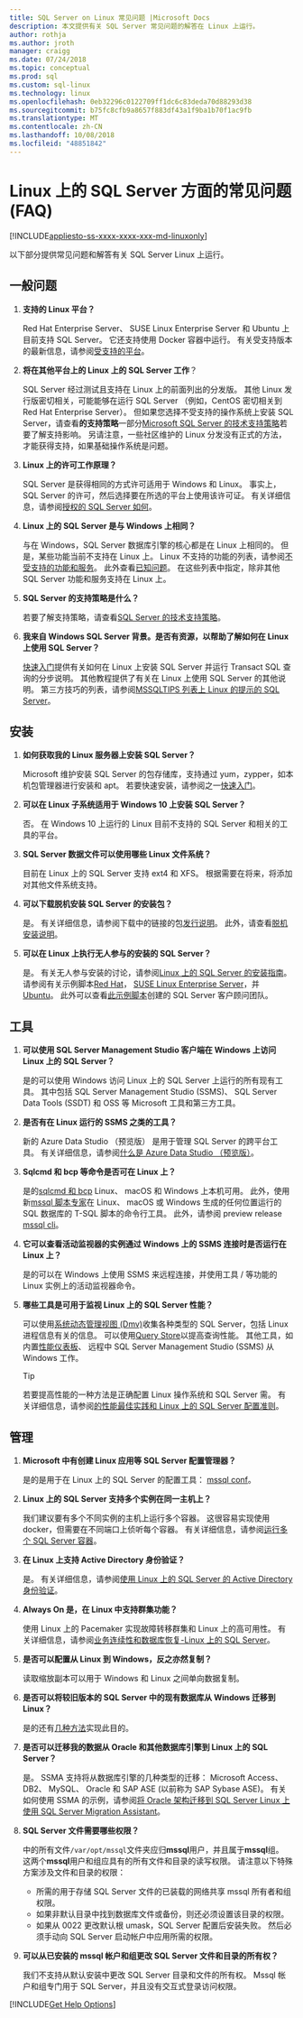 ```yaml
---
title: SQL Server on Linux 常见问题 |Microsoft Docs
description: 本文提供有关 SQL Server 常见问题的解答在 Linux 上运行。
author: rothja
ms.author: jroth
manager: craigg
ms.date: 07/24/2018
ms.topic: conceptual
ms.prod: sql
ms.custom: sql-linux
ms.technology: linux
ms.openlocfilehash: 0eb32296c0122709ff1dc6c83deda70d88293d38
ms.sourcegitcommit: b75fc8cfb9a8657f883df43a1f9ba1b70f1ac9fb
ms.translationtype: MT
ms.contentlocale: zh-CN
ms.lasthandoff: 10/08/2018
ms.locfileid: "48851842"
---
```

# <a name="sql-server-on-linux-frequently-asked-questions-faq"></a>Linux 上的 SQL Server 方面的常见问题 (FAQ)

[!INCLUDE[appliesto-ss-xxxx-xxxx-xxx-md-linuxonly](../includes/appliesto-ss-xxxx-xxxx-xxx-md-linuxonly.md)]

以下部分提供常见问题和解答有关 SQL Server Linux 上运行。

## <a name="general-questions"></a>一般问题

1. **支持的 Linux 平台？**

   Red Hat Enterprise Server、 SUSE Linux Enterprise Server 和 Ubuntu 上目前支持 SQL Server。 它还支持使用 Docker 容器中运行。 有关受支持版本的最新信息，请参阅[受支持的平台](sql-server-linux-setup.md#supportedplatforms)。

1. **将在其他平台上的 Linux 上的 SQL Server 工作**？

   SQL Server 经过测试且支持在 Linux 上的前面列出的分发版。 其他 Linux 发行版密切相关，可能能够在运行 SQL Server （例如，CentOS 密切相关到 Red Hat Enterprise Server）。 但如果您选择不受支持的操作系统上安装 SQL Server，请查看**的支持策略**一部分[Microsoft SQL Server 的技术支持策略](https://support.microsoft.com/help/4047326/support-policy-for-microsoft-sql-server)若要了解支持影响。 另请注意，一些社区维护的 Linux 分发没有正式的方法，才能获得支持，如果基础操作系统是问题。

1. **Linux 上的许可工作原理？**

   SQL Server 是获得相同的方式许可适用于 Windows 和 Linux。 事实上，SQL Server 的许可，然后选择要在所选的平台上使用该许可证。 有关详细信息，请参阅[授权的 SQL Server 如何](https://www.microsoft.com/sql-server/sql-server-2017-pricing)。

1. **Linux 上的 SQL Server 是与 Windows 上相同？**

   与在 Windows，SQL Server 数据库引擎的核心都是在 Linux 上相同的。 但是，某些功能当前不支持在 Linux 上。 Linux 不支持的功能的列表，请参阅[不受支持的功能和服务](sql-server-linux-release-notes.md#Unsupported)。 此外查看[已知问题](sql-server-linux-release-notes.md#known-issues)。 在这些列表中指定，除非其他 SQL Server 功能和服务支持在 Linux 上。

1. **SQL Server 的支持策略是什么？**

   若要了解支持策略，请查看[SQL Server 的技术支持策略](https://support.microsoft.com/help/4047326/support-policy-for-microsoft-sql-server)。

1. **我来自 Windows SQL Server 背景。是否有资源，以帮助了解如何在 Linux 上使用 SQL Server？**

   [快速入门](sql-server-linux-setup.md#platforms)提供有关如何在 Linux 上安装 SQL Server 并运行 Transact SQL 查询的分步说明。 其他教程提供了有关在 Linux 上使用 SQL Server 的其他说明。 第三方技巧的列表，请参阅[MSSQLTIPS 列表上 Linux 的提示的 SQL Server](https://www.mssqltips.com/sql-server-tip-category/226/sql-server-on-linux/)。

## <a name="installation"></a>安装

1. **如何获取我的 Linux 服务器上安装 SQL Server？**

   Microsoft 维护安装 SQL Server 的包存储库，支持通过 yum，zypper，如本机包管理器进行安装和 apt。 若要快速安装，请参阅之一[快速入门](sql-server-linux-setup.md#platforms)。

1. **可以在 Linux 子系统适用于 Windows 10 上安装 SQL Server？**

   否。 在 Windows 10 上运行的 Linux 目前不支持的 SQL Server 和相关的工具的平台。

1. **SQL Server 数据文件可以使用哪些 Linux 文件系统？**

   目前在 Linux 上的 SQL Server 支持 ext4 和 XFS。 根据需要在将来，将添加对其他文件系统支持。

1. **可以下载脱机安装 SQL Server 的安装包？**

   是。 有关详细信息，请参阅下载中的链接的包[发行说明](sql-server-linux-release-notes.md)。 此外，请查看[脱机安装说明](sql-server-linux-setup.md#offline)。

1. **可以在 Linux 上执行无人参与的安装的 SQL Server？**

   是。 有关无人参与安装的讨论，请参阅[Linux 上的 SQL Server 的安装指南](sql-server-linux-setup.md#unattended)。 请参阅有关示例脚本[Red Hat](sample-unattended-install-redhat.md)， [SUSE Linux Enterprise Server](sample-unattended-install-suse.md)，并[Ubuntu](sample-unattended-install-ubuntu.md)。 此外可以查看[此示例脚本](https://blogs.msdn.microsoft.com/sqlcat/2017/10/03/unattended-install-and-configuration-for-sql-server-2017-on-linux/)创建的 SQL Server 客户顾问团队。

## <a name="tools"></a>工具

1. **可以使用 SQL Server Management Studio 客户端在 Windows 上访问 Linux 上的 SQL Server？**

   是的可以使用 Windows 访问 Linux 上的 SQL Server 上运行的所有现有工具。 其中包括 SQL Server Management Studio (SSMS)、 SQL Server Data Tools (SSDT) 和 OSS 等 Microsoft 工具和第三方工具。

1. **是否有在 Linux 运行的 SSMS 之类的工具？**

   新的 Azure Data Studio （预览版） 是用于管理 SQL Server 的跨平台工具。 有关详细信息，请参阅[什么是 Azure Data Studio （预览版）](../azure-data-studio/what-is.md)。

1. **Sqlcmd 和 bcp 等命令是否可在 Linux 上？**

   是的[sqlcmd 和 bcp](sql-server-linux-setup-tools.md) Linux、 macOS 和 Windows 上本机可用。 此外，使用新[mssql 脚本专家](https://github.com/Microsoft/mssql-scripter)在 Linux、 macOS 或 Windows 生成的任何位置运行的 SQL 数据库的 T-SQL 脚本的命令行工具。 此外，请参阅 preview release [mssql cli](https://blogs.technet.microsoft.com/dataplatforminsider/2017/12/12/try-mssql-cli-a-new-interactive-command-line-tool-for-sql-server/)。

1. **它可以查看活动监视器的实例通过 Windows 上的 SSMS 连接时是否运行在 Linux 上？**

   是的可以在 Windows 上使用 SSMS 来远程连接，并使用工具 / 等功能的 Linux 实例上的活动监视器命令。

1. **哪些工具是可用于监视 Linux 上的 SQL Server 性能？**

   可以使用[系统动态管理视图 (Dmv)](../relational-databases/system-dynamic-management-views/system-dynamic-management-views.md)收集各种类型的 SQL Server，包括 Linux 进程信息有关的信息。 可以使用[Query Store](../relational-databases/performance/monitoring-performance-by-using-the-query-store.md)以提高查询性能。 其他工具，如内置[性能仪表板](https://blogs.msdn.microsoft.com/sql_server_team/new-in-ssms-performance-dashboard-built-in/)、 远程中 SQL Server Management Studio (SSMS) 从 Windows 工作。

   > [!TIP]
   > 若要提高性能的一种方法是正确配置 Linux 操作系统和 SQL Server 需。 有关详细信息，请参阅[的性能最佳实践和 Linux 上的 SQL Server 配置准则](sql-server-linux-performance-best-practices.md)。

## <a name="administration"></a>管理

1. **Microsoft 中有创建 Linux 应用等 SQL Server 配置管理器？**

   是的是用于在 Linux 上的 SQL Server 的配置工具： [mssql conf](sql-server-linux-configure-mssql-conf.md)。

1. **Linux 上的 SQL Server 支持多个实例在同一主机上？**

   我们建议要有多个不同实例的主机上运行多个容器。 这很容易实现使用 docker，但需要在不同端口上侦听每个容器。 有关详细信息，请参阅[运行多个 SQL Server 容器](sql-server-linux-configure-docker.md#run-multiple-sql-server-containers)。

1. **在 Linux 上支持 Active Directory 身份验证？**

   是。 有关详细信息，请参阅[使用 Linux 上的 SQL Server 的 Active Directory 身份验证](sql-server-linux-active-directory-authentication.md)。

1. **Always On 是，在 Linux 中支持群集功能？**

   使用 Linux 上的 Pacemaker 实现故障转移群集和 Linux 上的高可用性。 有关详细信息，请参阅[业务连续性和数据库恢复-Linux 上的 SQL Server](sql-server-linux-business-continuity-dr.md)。

1. **是否可以配置从 Linux 到 Windows，反之亦然复制？**

   读取缩放副本可以用于 Windows 和 Linux 之间单向数据复制。

1. **是否可以将较旧版本的 SQL Server 中的现有数据库从 Windows 迁移到 Linux？**

   是的还有[几种方法](sql-server-linux-migrate-overview.md)实现此目的。

1. **是否可以迁移我的数据从 Oracle 和其他数据库引擎到 Linux 上的 SQL Server？**

   是。 SSMA 支持将从数据库引擎的几种类型的迁移： Microsoft Access、 DB2、 MySQL、 Oracle 和 SAP ASE (以前称为 SAP Sybase ASE)。 有关如何使用 SSMA 的示例，请参阅[将 Oracle 架构迁移到 SQL Server Linux 上使用 SQL Server Migration Assistant](../ssma/oracle/sql-server-linux-convert-from-oracle.md?toc=%2fsql%2flinux%2ftoc.json)。

1. **SQL Server 文件需要哪些权限？**

   中的所有文件`/var/opt/mssql`文件夹应归**mssql**用户，并且属于**mssql**组。 这两个**mssql**用户和组应具有的所有文件和目录的读写权限。 请注意以下特殊方案涉及文件和目录的权限：

   * 所需的用于存储 SQL Server 文件的已装载的网络共享 mssql 所有者和组权限。
   * 如果非默认目录中找到数据库文件或备份，则还必须设置该目录的权限。
   * 如果从 0022 更改默认根 umask，SQL Server 配置后安装失败。 然后必须手动向 SQL Server 启动帐户中应用所需的权限。

1. **可以从已安装的 mssql 帐户和组更改 SQL Server 文件和目录的所有权？**

   我们不支持从默认安装中更改 SQL Server 目录和文件的所有权。 Mssql 帐户和组专门用于 SQL Server，并且没有交互式登录访问权限。

[!INCLUDE[Get Help Options](../includes/paragraph-content/get-help-options.md)]

